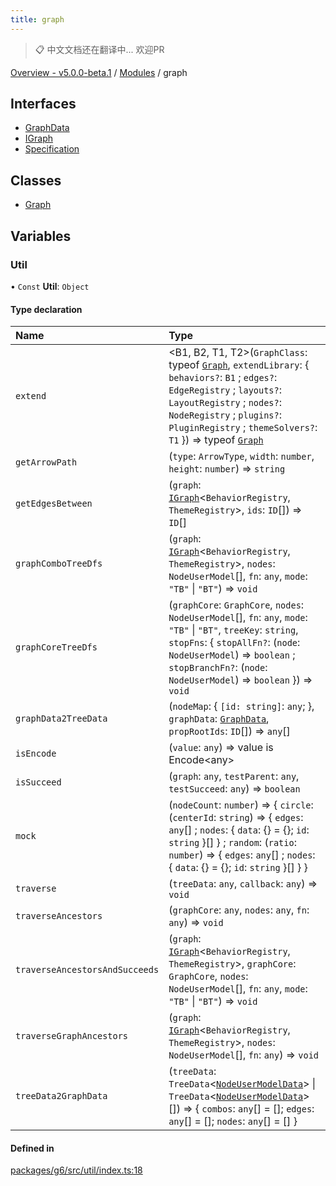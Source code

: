 ```yaml
---
title: graph
---
```


> 📋 中文文档还在翻译中... 欢迎PR

[Overview - v5.0.0-beta.1](../README.zh.md) / [Modules](../modules.zh.md) / graph

## Interfaces

- [GraphData](../interfaces/graph/GraphData.zh.md)
- [IGraph](../interfaces/graph/IGraph.zh.md)
- [Specification](../interfaces/graph/Specification.zh.md)

## Classes

- [Graph](../classes/graph/Graph.zh.md)

## Variables

### Util

• `Const` **Util**: `Object`

#### Type declaration

| Name | Type |
| :------ | :------ |
| `extend` | <B1, B2, T1, T2\>(`GraphClass`: typeof [`Graph`](../classes/graph/Graph.zh.md), `extendLibrary`: { `behaviors?`: `B1` ; `edges?`: `EdgeRegistry` ; `layouts?`: `LayoutRegistry` ; `nodes?`: `NodeRegistry` ; `plugins?`: `PluginRegistry` ; `themeSolvers?`: `T1`  }) => typeof [`Graph`](../classes/graph/Graph.zh.md) |
| `getArrowPath` | (`type`: `ArrowType`, `width`: `number`, `height`: `number`) => `string` |
| `getEdgesBetween` | (`graph`: [`IGraph`](../interfaces/graph/IGraph.zh.md)<`BehaviorRegistry`, `ThemeRegistry`\>, `ids`: `ID`[]) => `ID`[] |
| `graphComboTreeDfs` | (`graph`: [`IGraph`](../interfaces/graph/IGraph.zh.md)<`BehaviorRegistry`, `ThemeRegistry`\>, `nodes`: `NodeUserModel`[], `fn`: `any`, `mode`: ``"TB"`` \| ``"BT"``) => `void` |
| `graphCoreTreeDfs` | (`graphCore`: `GraphCore`, `nodes`: `NodeUserModel`[], `fn`: `any`, `mode`: ``"TB"`` \| ``"BT"``, `treeKey`: `string`, `stopFns`: { `stopAllFn?`: (`node`: `NodeUserModel`) => `boolean` ; `stopBranchFn?`: (`node`: `NodeUserModel`) => `boolean`  }) => `void` |
| `graphData2TreeData` | (`nodeMap`: { `[id: string]`: `any`;  }, `graphData`: [`GraphData`](../interfaces/graph/GraphData.zh.md), `propRootIds`: `ID`[]) => `any`[] |
| `isEncode` | (`value`: `any`) => value is Encode<any\> |
| `isSucceed` | (`graph`: `any`, `testParent`: `any`, `testSucceed`: `any`) => `boolean` |
| `mock` | (`nodeCount`: `number`) => { `circle`: (`centerId`: `string`) => { `edges`: `any`[] ; `nodes`: { `data`: {} = {}; `id`: `string`  }[]  } ; `random`: (`ratio`: `number`) => { `edges`: `any`[] ; `nodes`: { `data`: {} = {}; `id`: `string`  }[]  }  } |
| `traverse` | (`treeData`: `any`, `callback`: `any`) => `void` |
| `traverseAncestors` | (`graphCore`: `any`, `nodes`: `any`, `fn`: `any`) => `void` |
| `traverseAncestorsAndSucceeds` | (`graph`: [`IGraph`](../interfaces/graph/IGraph.zh.md)<`BehaviorRegistry`, `ThemeRegistry`\>, `graphCore`: `GraphCore`, `nodes`: `NodeUserModel`[], `fn`: `any`, `mode`: ``"TB"`` \| ``"BT"``) => `void` |
| `traverseGraphAncestors` | (`graph`: [`IGraph`](../interfaces/graph/IGraph.zh.md)<`BehaviorRegistry`, `ThemeRegistry`\>, `nodes`: `NodeUserModel`[], `fn`: `any`) => `void` |
| `treeData2GraphData` | (`treeData`: `TreeData`<[`NodeUserModelData`](../interfaces/item/NodeUserModelData.zh.md)\> \| `TreeData`<[`NodeUserModelData`](../interfaces/item/NodeUserModelData.zh.md)\>[]) => { `combos`: `any`[] = []; `edges`: `any`[] = []; `nodes`: `any`[] = [] } |

#### Defined in

[packages/g6/src/util/index.ts:18](https://github.com/antvis/G6/blob/61e525e59b/packages/g6/src/util/index.ts#L18)
